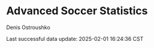 # Advanced Soccer Statistics
Denis Ostroushko

<!-- gfm -->

Last successful data update: 2025-02-01 16:24:36 CST
